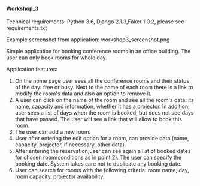 #### Workshop_3 

Technical requirements: Python 3.6, Django 2.1.3,Faker 1.0.2, please see requirements.txt

Example screenshot from application: workshop3_screenshot.png

Simple application for booking conference rooms in an office building.
The user can only book rooms for whole day.

Application features:
1.	 On the home page user sees all the conference rooms and their status of the day: free or busy. Next to the name of each room there is a link to modify the room's data
and also an option to remove it.
2.	 A user can click on the name of the room and see all the room's data: its name,
capacity and information, whether it has a projector. In addition, user sees a list of days when the room is booked, but does not see days that have passed.
The user will see a link that will allow to book this room.
3.	 The user can add a new room.
4.	 User after entering the edit option for a room, can provide data (name, capacity,
projector, if necessary, other data).
5.	 After entering the reservation,user can see again a list of booked dates for chosen room(conditions as in point 2). The user can specify the booking date. System takes care not to duplicate any booking date.
6.	 User can search for rooms with the following criteria: room name, day, room capacity, projector availability.
